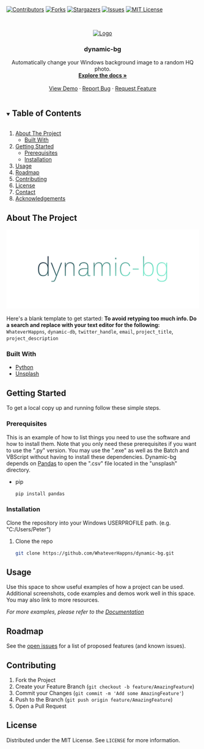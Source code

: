 [![Contributors][contributors-shield]][contributors-url]
[![Forks][forks-shield]][forks-url]
[![Stargazers][stars-shield]][stars-url]
[![Issues][issues-shield]][issues-url]
[![MIT License][license-shield]][license-url]



<!-- PROJECT LOGO -->
<br />
<p align="center">
  <a href="https://github.com/WhateverHappns/dynamic-bg">
    <img src="https://www.svgrepo.com/show/53049/image.svg" alt="Logo" width="80" height="80">
  </a>

  <h3 align="center">dynamic-bg</h3>

  <p align="center">
    Automatically change your Windows background image to a random HQ photo.
    <br />
    <a href="https://github.com/WhateverHappns/dynamic-bg"><strong>Explore the docs »</strong></a>
    <br />
    <br />
    <a href="https://github.com/WhateverHappns/dynamic-bg">View Demo</a>
    ·
    <a href="https://github.com/WhateverHappns/dynamic-bg/issues">Report Bug</a>
    ·
    <a href="https://github.com/WhateverHappns/dynamic-bg/issues">Request Feature</a>
  </p>
</p>



<!-- TABLE OF CONTENTS -->
<details open="open">
  <summary><h2 style="display: inline-block">Table of Contents</h2></summary>
  <ol>
    <li>
      <a href="#about-the-project">About The Project</a>
      <ul>
        <li><a href="#built-with">Built With</a></li>
      </ul>
    </li>
    <li>
      <a href="#getting-started">Getting Started</a>
      <ul>
        <li><a href="#prerequisites">Prerequisites</a></li>
        <li><a href="#installation">Installation</a></li>
      </ul>
    </li>
    <li><a href="#usage">Usage</a></li>
    <li><a href="#roadmap">Roadmap</a></li>
    <li><a href="#contributing">Contributing</a></li>
    <li><a href="#license">License</a></li>
    <li><a href="#contact">Contact</a></li>
    <li><a href="#acknowledgements">Acknowledgements</a></li>
  </ol>
</details>



<!-- ABOUT THE PROJECT -->
## About The Project

![Product Name Screen Shot](cover.png)

Here's a blank template to get started:
**To avoid retyping too much info. Do a search and replace with your text editor for the following:**
`WhateverHappns`, `dynamic-db`, `twitter_handle`, `email`, `project_title`, `project_description`


### Built With

* [Python](https://www.python.org)
* [Unsplash](https://unsplash.com)



<!-- GETTING STARTED -->
## Getting Started

To get a local copy up and running follow these simple steps.

### Prerequisites

This is an example of how to list things you need to use the software and how to install them.
Note that you only need these prerequisites if you want to use the ".py" version. You may use the ".exe" as well as the Batch and VBScript without having to install these dependencies.
Dynamic-bg depends on [Pandas](https://pypi.org/project/pandas/) to open the ".csv" file located in the "unsplash" directory.
* pip 
  ```sh
  pip install pandas
  ```

### Installation

Clone the repository into your Windows USERPROFILE path. (e.g. "C:/Users/Peter")

1. Clone the repo
   ```sh
   git clone https://github.com/WhateverHappns/dynamic-bg.git
   ```
<!-- 2. Install NPM packages
   ```sh
   npm install
   ```
-->


<!-- USAGE EXAMPLES -->
## Usage

Use this space to show useful examples of how a project can be used. Additional screenshots, code examples and demos work well in this space. You may also link to more resources.

_For more examples, please refer to the [Documentation](https://example.com)_



<!-- ROADMAP -->
## Roadmap

See the [open issues](https://github.com/WhateverHappns/dynamic-bg/issues) for a list of proposed features (and known issues).



<!-- CONTRIBUTING -->
## Contributing

1. Fork the Project
2. Create your Feature Branch (`git checkout -b feature/AmazingFeature`)
3. Commit your Changes (`git commit -m 'Add some AmazingFeature'`)
4. Push to the Branch (`git push origin feature/AmazingFeature`)
5. Open a Pull Request



<!-- LICENSE -->
## License

Distributed under the MIT License. See `LICENSE` for more information.


<!-- MARKDOWN LINKS & IMAGES -->
<!-- https://www.markdownguide.org/basic-syntax/#reference-style-links -->
[contributors-shield]: https://img.shields.io/github/contributors/WhateverHappns/dynamic-bg.svg?style=for-the-badge
[contributors-url]: https://github.com/WhateverHappns/dynamic-bg/graphs/contributors
[forks-shield]: https://img.shields.io/github/forks/WhateverHappns/dynamic-bg.svg?style=for-the-badge
[forks-url]: https://github.com/WhateverHappns/dynamic-bg/network/members
[stars-shield]: https://img.shields.io/github/stars/WhateverHappns/dynamic-bg.svg?style=for-the-badge
[stars-url]: https://github.com/WhateverHappns/dynamic-bg/stargazers
[issues-shield]: https://img.shields.io/github/issues/WhateverHappns/repo.svg?style=for-the-badge
[issues-url]: https://github.com/WhateverHappns/dynamic-bg/issues
[license-shield]: https://img.shields.io/github/license/WhateverHappns/dynamic-bg.svg?style=for-the-badge
[license-url]: https://github.com/WhateverHappns/dynamic-bg/blob/master/LICENSE
